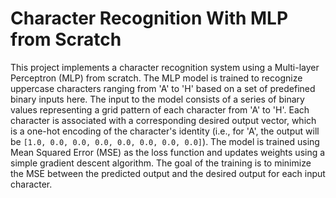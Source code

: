 # Character Recognition With MLP from Scratch
This project implements a character recognition system using a Multi-layer Perceptron (MLP) from scratch. The MLP model is trained to recognize uppercase characters ranging from 'A' to 'H' based on a set of predefined binary inputs here. The input to the model consists of a series of binary values representing a grid pattern of each character from 'A' to 'H'. Each character is associated with a corresponding desired output vector, which is a one-hot encoding of the character's identity (i.e., for 'A', the output will be `[1.0, 0.0, 0.0, 0.0, 0.0, 0.0, 0.0, 0.0]`). The model is trained using Mean Squared Error (MSE) as the loss function and updates weights using a simple gradient descent algorithm. The goal of the training is to minimize the MSE between the predicted output and the desired output for each input character.
